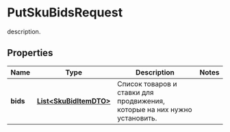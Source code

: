 

# PutSkuBidsRequest

description.

## Properties

| Name | Type | Description | Notes |
|------------ | ------------- | ------------- | -------------|
|**bids** | [**List&lt;SkuBidItemDTO&gt;**](SkuBidItemDTO.md) | Список товаров и ставки для продвижения, которые на них нужно установить. |  |



